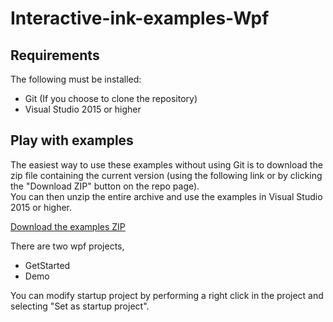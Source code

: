 # Interactive-ink-examples-Wpf

## Requirements

The following must be installed:

- Git (If you choose to clone the repository)
- Visual Studio 2015 or higher

## Play with examples 

The easiest way to use these examples without using Git is to download the zip file containing the current version (using the following link or by clicking the "Download ZIP" button on the repo page).<br />
You can then unzip the entire archive and use the examples in Visual Studio 2015 or higher.

<a href = "/MyScript/Interactive-ink-examples-Wpf/archive/master.zip">Download the examples ZIP</a>

There are two wpf projects,

- GetStarted
- Demo

You can modify startup project by performing a right click in the project and selecting "Set as startup project".  
